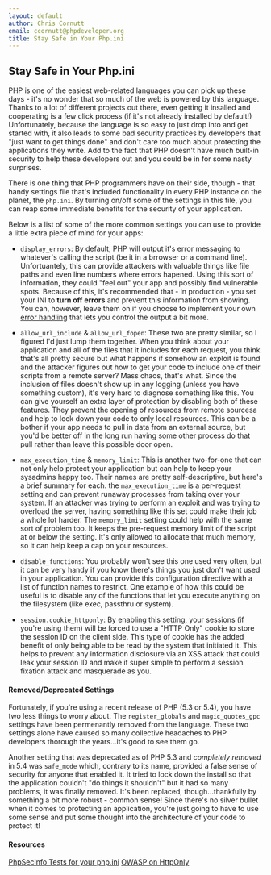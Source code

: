 ```yaml
---
layout: default
author: Chris Cornutt
email: ccornutt@phpdeveloper.org
title: Stay Safe in Your Php.ini
---
```


Stay Safe in Your Php.ini
-----------------

PHP is one of the easiest web-related languages you can pick up these days - it's no 
wonder that so much of the web is powered by this language. Thanks to a lot of different
projects out there, even getting it insalled and cooperating is a few click process
(if it's not already installed by default!) Unfortunately, because the language is 
so easy to just drop into and get started with, it also leads to some bad security practices
by developers that "just want to get things done" and don't care too much about 
protecting the applications they write. Add to the fact that PHP doesn't have much
built-in security to help these developers out and you could be in for some nasty 
surprises.

There is one thing that PHP programmers have on their side, though - that handy 
settings file that's included functionality in every PHP instance on the planet, the
`php.ini`. By turning on/off some of the settings in this file, you can reap some
immediate benefits for the security of your application.

Below is a list of some of the more common settings you can use to provide a little
extra piece of mind for your apps:

- `display_errors`: By default, PHP will output it's error messaging to whatever's calling
the script (be it in a brrowser or a command line). Unfortuantely, this can provide attackers
with valuable things like file paths and even line numbers where errors hapened. Using this 
sort of information, they could "feel out" your app and possibly find vulnerable spots. 
Because of this, it's recommended that - in production - you set your INI to **turn off errors**
and prevent this information from showing. You can, however, leave them on if you choose to 
implement your own [error handling](http://us3.php.net/manual/en/function.set-error-handler.php)
that lets you control the output a bit more.

- `allow_url_include` & `allow_url_fopen`: These two are pretty similar, so I figured I'd 
just lump them together. When you think about your application and all of the files that it 
includes for each request, you think that's all pretty secure but what happens if somehow
an exploit is found and the attacker figures out how to get your code to include one of their
scripts from a remote server? Mass chaos, that's what. Since the inclusion of files doesn't
show up in any logging (unless you have something custom), it's very hard to diagnose something
like this. You can give yourself an extra layer of protection by disabling both of these features. 
They prevent the opening of resources from remote sourcesa and help to lock down your code 
to only local resources. This can be a bother if your app needs to pull in data from an external 
source, but you'd be better off in the long run having some other process do that pull rather than 
leave this possible door open.

- `max_execution_time` & `memory_limit`: This is another two-for-one that can not only help 
protect your application but can help to keep your sysadmins happy too. Their names are pretty
self-descriptive, but here's a brief summary for each. the `max_execution_time` is a per-request 
setting and can prevent runaway processes from taking over your system. If an attacker was trying 
to perform an exploit and was trying to overload the server, having something like this set could 
make their job a whole lot harder. The `memory_limit` setting could help with the same sort of
problem too. It keeps the pre-request memory limit of the script at or below the setting. It's
only allowed to allocate that much memory, so it can help keep a cap on your resources.

- `disable_functions`: You probably won't see this one used very often, but it can be very handy
if you know there's things you just don't want used in your application. You can provide
this configuration directive with a list of function names to restrict. One example of how this
could be useful is to disable any of the functions that let you execute anything on the filesystem
(like exec, passthru or system).

- `session.cookie_httponly`: By enabling this setting, your sessions (if you're using them) will be
forced to use a "HTTP Only" cookie to store the session ID on the client side. This type of cookie
has the added benefit of only being able to be read by the system that initiated it. This helps
to prevent any information disclosure via an XSS attack that could leak your session ID and 
make it super simple to perform a session fixation attack and masquerade as you.


#### Removed/Deprecated Settings

Fortunately, if you're using a recent release of PHP (5.3 or 5.4), you have two less things
to worry about. The `register_globals` and `magic_quotes_gpc` settings have been permenantly
removed from the language. These two settings alone have caused so many collective headaches to 
PHP developers thorough the years...it's good to see them go. 

Another setting that was deprecated
as of PHP 5.3 and *completely removed* in 5.4 was `safe_mode` which, contrary to its name, provided
a false sense of security for anyone that enabled it. It tried to lock down the install so
that the application couldn't "do things it shouldn't" but it had so many problems, it was finally 
removed. It's been replaced, though...thankfully by something a bit more robust - common sense! 
Since there's no silver bullet when it comes to protecting an application, you're just going to 
have to use some sense and put some thought into the architecture of your code to protect it!

#### Resources

[PhpSecInfo Tests for your php.ini](http://phpsec.org/projects/phpsecinfo/tests/)
[OWASP on HttpOnly](https://www.owasp.org/index.php/HttpOnly)
